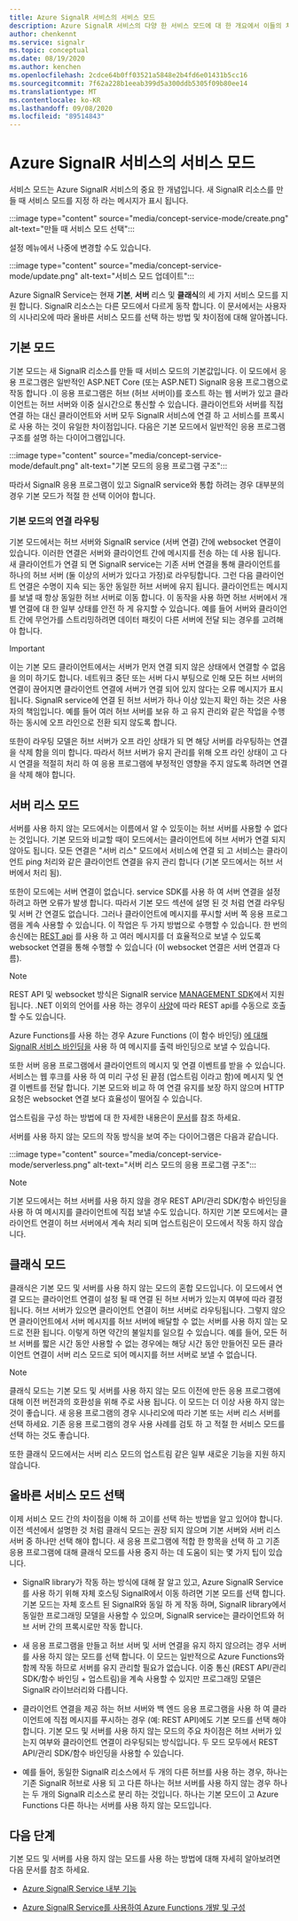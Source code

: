 ```yaml
---
title: Azure SignalR 서비스의 서비스 모드
description: Azure SignalR 서비스의 다양 한 서비스 모드에 대 한 개요에서 이들의 차이점과 적용 가능한 사용자 시나리오를 설명 합니다.
author: chenkennt
ms.service: signalr
ms.topic: conceptual
ms.date: 08/19/2020
ms.author: kenchen
ms.openlocfilehash: 2cdce64b0ff03521a5848e2b4fd6e01431b5cc16
ms.sourcegitcommit: 7f62a228b1eeab399d5a300ddb5305f09b80ee14
ms.translationtype: MT
ms.contentlocale: ko-KR
ms.lasthandoff: 09/08/2020
ms.locfileid: "89514843"
---
```

# <a name="service-mode-in-azure-signalr-service"></a>Azure SignalR 서비스의 서비스 모드

서비스 모드는 Azure SignalR 서비스의 중요 한 개념입니다. 새 SignalR 리소스를 만들 때 서비스 모드를 지정 하 라는 메시지가 표시 됩니다.

:::image type="content" source="media/concept-service-mode/create.png" alt-text="만들 때 서비스 모드 선택":::

설정 메뉴에서 나중에 변경할 수도 있습니다.

:::image type="content" source="media/concept-service-mode/update.png" alt-text="서비스 모드 업데이트":::

Azure SignalR Service는 현재 **기본**, **서버** 리스 및 **클래식**의 세 가지 서비스 모드를 지원 합니다. SignalR 리소스는 다른 모드에서 다르게 동작 합니다. 이 문서에서는 사용자의 시나리오에 따라 올바른 서비스 모드를 선택 하는 방법 및 차이점에 대해 알아봅니다.

## <a name="default-mode"></a>기본 모드

기본 모드는 새 SignalR 리소스를 만들 때 서비스 모드의 기본값입니다. 이 모드에서 응용 프로그램은 일반적인 ASP.NET Core (또는 ASP.NET) SignalR 응용 프로그램으로 작동 합니다 .이 응용 프로그램은 허브 (허브 서버이)를 호스트 하는 웹 서버가 있고 클라이언트는 허브 서버와 이중 실시간으로 통신할 수 있습니다. 클라이언트와 서버를 직접 연결 하는 대신 클라이언트와 서버 모두 SignalR 서비스에 연결 하 고 서비스를 프록시로 사용 하는 것이 유일한 차이점입니다. 다음은 기본 모드에서 일반적인 응용 프로그램 구조를 설명 하는 다이어그램입니다.

:::image type="content" source="media/concept-service-mode/default.png" alt-text="기본 모드의 응용 프로그램 구조":::

따라서 SignalR 응용 프로그램이 있고 SignalR service와 통합 하려는 경우 대부분의 경우 기본 모드가 적절 한 선택 이어야 합니다.

### <a name="connection-routing-in-default-mode"></a>기본 모드의 연결 라우팅

기본 모드에서는 허브 서버와 SignalR service (서버 연결) 간에 websocket 연결이 있습니다. 이러한 연결은 서버와 클라이언트 간에 메시지를 전송 하는 데 사용 됩니다. 새 클라이언트가 연결 되 면 SignalR service는 기존 서버 연결을 통해 클라이언트를 하나의 허브 서버 (둘 이상의 서버가 있다고 가정)로 라우팅합니다. 그런 다음 클라이언트 연결은 수명이 지속 되는 동안 동일한 허브 서버에 유지 됩니다. 클라이언트는 메시지를 보낼 때 항상 동일한 허브 서버로 이동 합니다. 이 동작을 사용 하면 허브 서버에서 개별 연결에 대 한 일부 상태를 안전 하 게 유지할 수 있습니다. 예를 들어 서버와 클라이언트 간에 무언가를 스트리밍하려면 데이터 패킷이 다른 서버에 전달 되는 경우를 고려해 야 합니다.

> [!IMPORTANT]
> 이는 기본 모드 클라이언트에서는 서버가 먼저 연결 되지 않은 상태에서 연결할 수 없음을 의미 하기도 합니다. 네트워크 중단 또는 서버 다시 부팅으로 인해 모든 허브 서버의 연결이 끊어지면 클라이언트 연결에 서버가 연결 되어 있지 않다는 오류 메시지가 표시 됩니다. SignalR service에 연결 된 허브 서버가 하나 이상 있는지 확인 하는 것은 사용자의 책임입니다. 예를 들어 여러 허브 서버를 보유 하 고 유지 관리와 같은 작업을 수행 하는 동시에 오프 라인으로 전환 되지 않도록 합니다.

또한이 라우팅 모델은 허브 서버가 오프 라인 상태가 되 면 해당 서버를 라우팅하는 연결을 삭제 함을 의미 합니다. 따라서 허브 서버가 유지 관리를 위해 오프 라인 상태이 고 다시 연결을 적절히 처리 하 여 응용 프로그램에 부정적인 영향을 주지 않도록 하려면 연결을 삭제 해야 합니다.

## <a name="serverless-mode"></a>서버 리스 모드

서버를 사용 하지 않는 모드에서는 이름에서 알 수 있듯이는 허브 서버를 사용할 수 없다는 것입니다. 기본 모드와 비교할 때이 모드에서는 클라이언트에 허브 서버가 연결 되지 않아도 됩니다. 모든 연결은 "서버 리스" 모드에서 서비스에 연결 되 고 서비스는 클라이언트 ping 처리와 같은 클라이언트 연결을 유지 관리 합니다 (기본 모드에서는 허브 서버에서 처리 됨).

또한이 모드에는 서버 연결이 없습니다. service SDK를 사용 하 여 서버 연결을 설정 하려고 하면 오류가 발생 합니다. 따라서 기본 모드 섹션에 설명 된 것 처럼 연결 라우팅 및 서버 간 연결도 없습니다. 그러나 클라이언트에 메시지를 푸시할 서버 쪽 응용 프로그램을 계속 사용할 수 있습니다. 이 작업은 두 가지 방법으로 수행할 수 있습니다. 한 번의 송신에는 [REST api](https://github.com/Azure/azure-signalr/blob/dev/docs/rest-api.md) 를 사용 하 고 여러 메시지를 더 효율적으로 보낼 수 있도록 websocket 연결을 통해 수행할 수 있습니다 (이 websocket 연결은 서버 연결과 다름).

> [!NOTE]
> REST API 및 websocket 방식은 SignalR service [MANAGEMENT SDK](https://github.com/Azure/azure-signalr/blob/dev/docs/management-sdk-guide.md)에서 지원 됩니다. .NET 이외의 언어를 사용 하는 경우이 [사양](https://github.com/Azure/azure-signalr/blob/dev/docs/rest-api.md)에 따라 REST api를 수동으로 호출할 수도 있습니다.
>
> Azure Functions를 사용 하는 경우 Azure Functions (이 함수 바인딩) [에 대해 SignalR 서비스 바인딩을](https://docs.microsoft.com/azure/azure-functions/functions-bindings-signalr-service) 사용 하 여 메시지를 출력 바인딩으로 보낼 수 있습니다.

또한 서버 응용 프로그램에서 클라이언트의 메시지 및 연결 이벤트를 받을 수 있습니다. 서비스는 웹 후크를 사용 하 여 미리 구성 된 끝점 (업스트림 이라고 함)에 메시지 및 연결 이벤트를 전달 합니다. 기본 모드와 비교 하 여 연결 유지를 보장 하지 않으며 HTTP 요청은 websocket 연결 보다 효율성이 떨어질 수 있습니다.

업스트림을 구성 하는 방법에 대 한 자세한 내용은이 [문서](https://docs.microsoft.com/azure/azure-signalr/concept-upstream)를 참조 하세요.

서버를 사용 하지 않는 모드의 작동 방식을 보여 주는 다이어그램은 다음과 같습니다.

:::image type="content" source="media/concept-service-mode/serverless.png" alt-text="서버 리스 모드의 응용 프로그램 구조":::

> [!NOTE]
> 기본 모드에서는 허브 서버를 사용 하지 않을 경우 REST API/관리 SDK/함수 바인딩을 사용 하 여 메시지를 클라이언트에 직접 보낼 수도 있습니다. 하지만 기본 모드에서는 클라이언트 연결이 허브 서버에서 계속 처리 되며 업스트림은이 모드에서 작동 하지 않습니다.

## <a name="classic-mode"></a>클래식 모드

클래식은 기본 모드 및 서버를 사용 하지 않는 모드의 혼합 모드입니다. 이 모드에서 연결 모드는 클라이언트 연결이 설정 될 때 연결 된 허브 서버가 있는지 여부에 따라 결정 됩니다. 허브 서버가 있으면 클라이언트 연결이 허브 서버로 라우팅됩니다. 그렇지 않으면 클라이언트에서 서버 메시지를 허브 서버에 배달할 수 없는 서버를 사용 하지 않는 모드로 전환 됩니다. 이렇게 하면 약간의 불일치를 일으킬 수 있습니다. 예를 들어, 모든 허브 서버를 짧은 시간 동안 사용할 수 없는 경우에는 해당 시간 동안 만들어진 모든 클라이언트 연결이 서버 리스 모드로 되어 메시지를 허브 서버로 보낼 수 없습니다.

> [!NOTE]
> 클래식 모드는 기본 모드 및 서버를 사용 하지 않는 모드 이전에 만든 응용 프로그램에 대해 이전 버전과의 호환성을 위해 주로 사용 됩니다. 이 모드는 더 이상 사용 하지 않는 것이 좋습니다. 새 응용 프로그램의 경우 시나리오에 따라 기본 또는 서버 리스 서버를 선택 하세요. 기존 응용 프로그램의 경우 사용 사례를 검토 하 고 적절 한 서비스 모드를 선택 하는 것도 좋습니다.

또한 클래식 모드에서는 서버 리스 모드의 업스트림 같은 일부 새로운 기능을 지원 하지 않습니다.

## <a name="choose-the-right-service-mode"></a>올바른 서비스 모드 선택

이제 서비스 모드 간의 차이점을 이해 하 고이를 선택 하는 방법을 알고 있어야 합니다. 이전 섹션에서 설명한 것 처럼 클래식 모드는 권장 되지 않으며 기본 서버와 서버 리스 서버 중 하나만 선택 해야 합니다. 새 응용 프로그램에 적합 한 항목을 선택 하 고 기존 응용 프로그램에 대해 클래식 모드를 사용 중지 하는 데 도움이 되는 몇 가지 팁이 있습니다.

* SignalR library가 작동 하는 방식에 대해 잘 알고 있고, Azure SignalR Service를 사용 하기 위해 자체 호스팅 SignalR에서 이동 하려면 기본 모드를 선택 합니다. 기본 모드는 자체 호스트 된 SignalR와 동일 하 게 작동 하며, SignalR library에서 동일한 프로그래밍 모델을 사용할 수 있으며, SignalR service는 클라이언트와 허브 서버 간의 프록시로만 작동 합니다.

* 새 응용 프로그램을 만들고 허브 서버 및 서버 연결을 유지 하지 않으려는 경우 서버를 사용 하지 않는 모드를 선택 합니다. 이 모드는 일반적으로 Azure Functions와 함께 작동 하므로 서버를 유지 관리할 필요가 없습니다. 이중 통신 (REST API/관리 SDK/함수 바인딩 + 업스트림)을 계속 사용할 수 있지만 프로그래밍 모델은 SignalR 라이브러리와 다릅니다.

* 클라이언트 연결을 제공 하는 허브 서버와 백 엔드 응용 프로그램을 사용 하 여 클라이언트에 직접 메시지를 푸시하는 경우 (예: REST API)에도 기본 모드를 선택 해야 합니다. 기본 모드 및 서버를 사용 하지 않는 모드의 주요 차이점은 허브 서버가 있는지 여부와 클라이언트 연결이 라우팅되는 방식입니다. 두 모드 모두에서 REST API/관리 SDK/함수 바인딩을 사용할 수 있습니다.

* 예를 들어, 동일한 SignalR 리소스에서 두 개의 다른 허브를 사용 하는 경우, 하나는 기존 SignalR 허브로 사용 되 고 다른 하나는 허브 서버를 사용 하지 않는 경우 하나는 두 개의 SignalR 리소스로 분리 하는 것입니다. 하나는 기본 모드이 고 Azure Functions 다른 하나는 서버를 사용 하지 않는 모드입니다.

## <a name="next-steps"></a>다음 단계

기본 모드 및 서버를 사용 하지 않는 모드를 사용 하는 방법에 대해 자세히 알아보려면 다음 문서를 참조 하세요.

* [Azure SignalR Service 내부 기능](signalr-concept-internals.md)

* [Azure SignalR Service를 사용하여 Azure Functions 개발 및 구성](signalr-concept-serverless-development-config.md)
